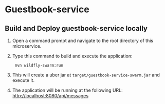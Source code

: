 
# Guestbook-service

Build and Deploy guestbook-service locally
------------------------------------------

1. Open a command prompt and navigate to the root directory of this microservice.
2. Type this command to build and execute the application:

        mvn wildfly-swarm:run

3. This will create a uber jar at  `target/guestbook-service-swarm.jar` and execute it.
4. The application will be running at the following URL: <http://localhost:8080/api/messages>
